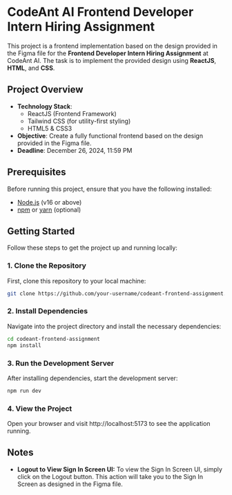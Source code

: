 # CodeAnt AI Frontend Developer Intern Hiring Assignment

This project is a frontend implementation based on the design provided in the Figma file for the **Frontend Developer Intern Hiring Assignment** at CodeAnt AI. 
The task is to implement the provided design using **ReactJS**, **HTML**, and **CSS**.

## Project Overview

- **Technology Stack**:
  - ReactJS (Frontend Framework)
  - Tailwind CSS (for utility-first styling)
  - HTML5 & CSS3
- **Objective**: Create a fully functional frontend based on the design provided in the Figma file.
- **Deadline**: December 26, 2024, 11:59 PM

## Prerequisites

Before running this project, ensure that you have the following installed:

- [Node.js](https://nodejs.org/) (v16 or above)
- [npm](https://www.npmjs.com/) or [yarn](https://yarnpkg.com/) (optional)

## Getting Started

Follow these steps to get the project up and running locally:

### 1. Clone the Repository

First, clone this repository to your local machine:

```bash
git clone https://github.com/your-username/codeant-frontend-assignment.git
```

### 2. Install Dependencies

Navigate into the project directory and install the necessary dependencies:

```bash
cd codeant-frontend-assignment
npm install
```

### 3. Run the Development Server

After installing dependencies, start the development server:

```bash
npm run dev
```

### 4. View the Project

Open your browser and visit http://localhost:5173 to see the application running.

## Notes
  - **Logout to View Sign In Screen UI:** To view the Sign In Screen UI, simply click on the Logout button. This action will take you to the Sign In Screen as designed in the Figma file.
